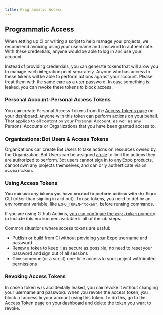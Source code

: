 ```yaml
---
title: Programmatic Access
---
```



## Programmatic Access

When setting up CI or writing a script to help manage your projects, we recommend avoiding using your username and password to authenticate. With these credentials, anyone would be able to log in and use your account.

Instead of providing credentials, you can generate tokens that will allow you to manage each integration point separately. Anyone who has access to these tokens will be able to perform actions against your account. Please treat them with the same care as a user password. In case something is leaked, you can revoke these tokens to block access.

### Personal Account: Personal Access Tokens

You can create Personal Access Tokens from the [Access Tokens page](https://expo.io/settings/access-tokens) on your dashboard. Anyone with this token can perform actions on your behalf. That applies to all content on your Personal Account, as well as any Personal Accounts or Organizations that you have been granted access to.

### Organizations: Bot Users & Access Tokens

Organizations can create Bot Users to take actions on resources owned by the Organization.  Bot Users can be assigned [a role](/working-together) to limit the actions they are authorized to perform.  Bot users cannot sign in to any Expo products, cannot own any projects themselves, and can only authenticate via an access token.

### Using Access Tokens

You can use any tokens you have created to perform actions with the Expo CLI (other than signing in and out). To use tokens, you need to define an environment variable, like `EXPO_TOKEN="token"`, before running commands.

If you are using Github Actions, [you can configure the `expo-token` property](https://github.com/expo/expo-github-action#configuration-options) to include this environment variable in all of the job steps.

Common situations where access tokens are useful:

- Publish or build from CI without providing your Expo username and password
- Renew a token to keep it as secure as possible; no need to reset your password and sign out of all sessions
- Give someone (or a script) one-time access to your project with limited permissions

### Revoking Access Tokens

In case a token was accidentally leaked, you can revoke it without changing your username and password. When you revoke the access token, you block all access to your account using this token. To do this, go to the [Access Token page](https://expo.io/settings/access-tokens) on your dashboard and delete the token you want to revoke.
